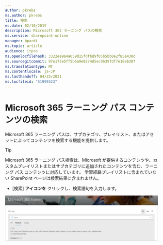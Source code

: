 ```yaml
---
author: pkrebs
ms.author: pkrebs
title: 検索
ms.date: 02/10/2019
description: Microsoft 365 ラーニング パスの検索
ms.service: sharepoint-online
manager: bpardi
ms.topic: article
audience: itpro
ms.openlocfilehash: 3322ee9a4a659d15fdfbd9f05b5bb0e2f85e430c
ms.sourcegitcommit: 97e175e5ff5b6a9e0274d5ec9b39fdf7e18eb387
ms.translationtype: MT
ms.contentlocale: ja-JP
ms.lasthandoff: 04/25/2021
ms.locfileid: "51999323"
---
```

# <a name="search-for-microsoft-365-learning-pathways-content"></a>Microsoft 365 ラーニング パス コンテンツの検索

Microsoft 365 ラーニング パスは、サブカテゴリ、プレイリスト、またはアセットによってコンテンツを検索する機能を提供します。 

> [!TIP]
> Microsoft 365 ラーニング パス検索は、Microsoft が提供するコンテンツや、カスタムプレイリストまたはサブカテゴリに追加されたコンテンツを含む、ラーニング パス コンテンツに対応しています。 学習経路プレイリストに含まれていない SharePoint ページは検索結果に含まれません。     

- [検索] **アイコンを** クリックし、検索語句を入力します。 

![Web ページを検索します。](media/cg-search.png)

